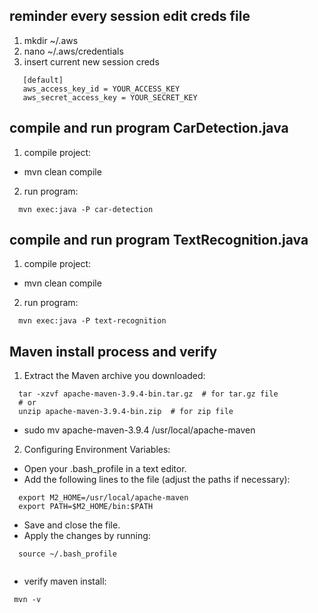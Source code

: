 ## reminder every session edit creds file ##
1. mkdir ~/.aws
2. nano ~/.aws/credentials
3. insert current new session creds
  ```
     [default]
     aws_access_key_id = YOUR_ACCESS_KEY
     aws_secret_access_key = YOUR_SECRET_KEY
  ```

  ## compile and run program CarDetection.java ##
1. compile project:
  * mvn clean compile

2. run program:
  ```
    mvn exec:java -P car-detection 
  ```

## compile and run program TextRecognition.java ##
1. compile project:
  * mvn clean compile

2. run program:
  ```
    mvn exec:java -P text-recognition
  ```

 ## Maven install process and verify  ##
1. Extract the Maven archive you downloaded:
  ```
    tar -xzvf apache-maven-3.9.4-bin.tar.gz  # for tar.gz file
    # or 
    unzip apache-maven-3.9.4-bin.zip  # for zip file
  ```
  * sudo mv apache-maven-3.9.4 /usr/local/apache-maven

2. Configuring Environment Variables:
  * Open your .bash_profile in a text editor.
  * Add the following lines to the file (adjust the paths if necessary):
  ```
    export M2_HOME=/usr/local/apache-maven
    export PATH=$M2_HOME/bin:$PATH
  ```
  * Save and close the file.
  * Apply the changes by running:
  ```
    source ~/.bash_profile
   
  ```
  * verify maven install:
  ```
   mvn -v
  ```
